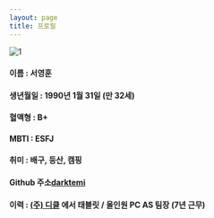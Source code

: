 ```yaml
---
layout: page
title: 프로필
---
```


![1][1]


#### 이름 : 서영훈 ####

#### 생년월일 : 1990년 1월 31일 (만 32세) ####

#### 혈액형 : B+ ####

#### MBTI : ESFJ ####

#### 취미 : 배구, 등산, 캠핑 ####

#### **Github 주소[darktemi](https://github.com/darktemi)** ####

#### **이력 : [(주) 디클](https://dicle.co.kr) 에서 태블릿 / 올인원 PC AS 팀장 (7년 근무)** ####





[1]: https://user-images.githubusercontent.com/115456181/202888546-943ff75a-32e3-4d59-8db5-16e093cb7f4b.jpg
